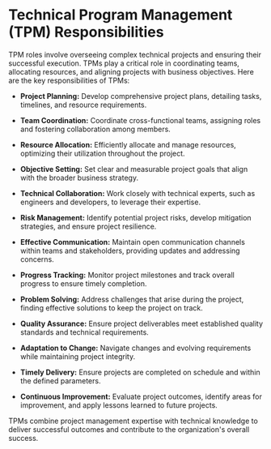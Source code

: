 # Technical Program Management (TPM) Responsibilities

TPM roles involve overseeing complex technical projects and ensuring their successful execution. TPMs play a critical role in coordinating teams, allocating resources, and aligning projects with business objectives. Here are the key responsibilities of TPMs:

- **Project Planning:** Develop comprehensive project plans, detailing tasks, timelines, and resource requirements.

- **Team Coordination:** Coordinate cross-functional teams, assigning roles and fostering collaboration among members.

- **Resource Allocation:** Efficiently allocate and manage resources, optimizing their utilization throughout the project.

- **Objective Setting:** Set clear and measurable project goals that align with the broader business strategy.

- **Technical Collaboration:** Work closely with technical experts, such as engineers and developers, to leverage their expertise.

- **Risk Management:** Identify potential project risks, develop mitigation strategies, and ensure project resilience.

- **Effective Communication:** Maintain open communication channels within teams and stakeholders, providing updates and addressing concerns.

- **Progress Tracking:** Monitor project milestones and track overall progress to ensure timely completion.

- **Problem Solving:** Address challenges that arise during the project, finding effective solutions to keep the project on track.

- **Quality Assurance:** Ensure project deliverables meet established quality standards and technical requirements.

- **Adaptation to Change:** Navigate changes and evolving requirements while maintaining project integrity.

- **Timely Delivery:** Ensure projects are completed on schedule and within the defined parameters.

- **Continuous Improvement:** Evaluate project outcomes, identify areas for improvement, and apply lessons learned to future projects.

TPMs combine project management expertise with technical knowledge to deliver successful outcomes and contribute to the organization's overall success.
